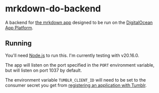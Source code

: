 # mrkdown-do-backend

A backend for [the mrkdown app](https://github.com/tweakdeveloper/mrkdown)
designed to be run on the
[DigitalOcean App Platform](https://www.digitalocean.com/products/app-platform).

## Running

You'll need [Node.js](https://nodejs.org) to run this. I'm currently testing
with v20.16.0.

The app will listen on the port specified in the `PORT` environment variable,
but will listen on port 1037 by default.

The environment variable `TUMBLR_CLIENT_ID` will need to be set to the consumer
secret you get from
[registering an application with Tumblr](https://www.tumblr.com/oauth/register).
